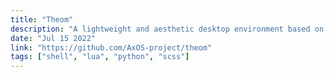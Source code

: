 ```yaml
---
title: "Theom"
description: "A lightweight and aesthetic desktop environment based on i3wm which I made as a contribution to AxOS linux distribution."
date: "Jul 15 2022"
link: "https://github.com/AxOS-project/theom"
tags: ["shell", "lua", "python", "scss"]
---
```

